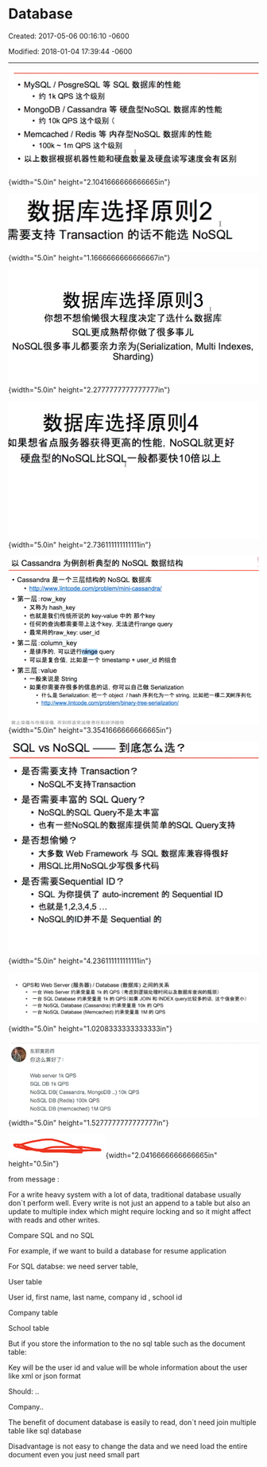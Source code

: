 # Database 

Created: 2017-05-06 00:16:10 -0600

Modified: 2018-01-04 17:39:44 -0600

---

![· MySQL ／ PosgreSQL 等 SQL 数 据 库 的 性 能 · 约 1k QPS 这 个 级 别 · MongoDB / Cassandra 等 硬 盘 型 NoSQL 数 据 库 的 性 能 · 约 10k QPS 这 个 级 别 （ · Memcached / Redis 等 内 存 型 NoSQL 数 据 库 的 性 能 · 100k 、 1m QPS 这 个 级 别 · 以 上 数 据 根 据 机 器 性 能 和 硬 盘 数 量 及 硬 盘 读 写 速 度 会 有 区 别 ](../media/Basic-Database-image1.png){width="5.0in" height="2.1041666666666665in"}



![数 据 库 选 择 原 则 2 需 要 支 持 Transaction 的 话 不 能 选 NoSQL ](../media/Basic-Database-image2.png){width="5.0in" height="1.1666666666666667in"}



![数 据 库 选 择 原 则 3 你 想 不 想 偷 懒 很 大 程 度 决 定 了 选 什 么 数 据 库 SQL 更 成 熟 帮 你 做 了 很 多 事 儿 NoSQL 很 多 事 儿 都 要 亲 力 亲 为 (Serialization, MultiIndexes, Sharding) ](../media/Basic-Database-image3.png){width="5.0in" height="2.2777777777777777in"}



![数 据 库 选 择 原 则 4 如 果 想 省 点 服 务 器 获 得 更 高 的 性 能 NoSQL 就 更 好 硬 盘 型 的 NoSQL 比 SQL 一 般 都 要 快 10 倍 以 上 ](../media/Basic-Database-image4.png){width="5.0in" height="2.736111111111111in"}



![](../media/Basic-Database-image5.png){width="5.0in" height="3.3541666666666665in"}







![SQL vs NoSQL --- ? • Transaction ? • • SQL Query? • NoSQLfiSQL • Web Framework 5 SQL • SQL auto-increment fi Sequential ID • NoSQLfiID#-FZ Sequential fi ](../media/Basic-Database-image6.png){width="5.0in" height="4.236111111111111in"}



![QPS*Q Web Server / Database • ---S Web Server 1k fi QPS • ---S SQL Database 1k fi JOIN INDEX queryEtü$fiiä, • ---S NoSQL Database (Cassandra) 10k fi QPS • ---S NoSQL Database (Memcached) 1M fi QPS ](../media/Basic-Database-image7.png){width="5.0in" height="1.0208333333333333in"}



![Web server 1k QPS SQL DB 1k QPS NoSQL DB( Cassandra, MongoDB NoSQL DB (Redis) 100k QPS NoSQL DB (memcached) 1M QPS ..) 10k ops ](../media/Basic-Database-image8.png){width="5.0in" height="1.5277777777777777in"}



![](../media/Basic-Database-image9.png){width="2.0416666666666665in" height="0.5in"}











from message :



For a write heavy system with a lot of data, traditional database usually don`t perform well. Every write is not just an append to a table but also an update to multiple index which might require locking and so it might affect with reads and other writes.







Compare SQL and no SQL



For example, if we want to build a database for resume application

For SQL databse: we need server table,

User table

User id, first name, last name, company id , school id

Company table

School table

But if you store the information to the no sql table such as the document table:

Key will be the user id and value will be whole information about the user like xml or json format

Should: ..

Company..

The benefit of document database is easily to read, don`t need join multiple table like sql database

Disadvantage is not easy to change the data and we need load the entire document even you just need small part

















